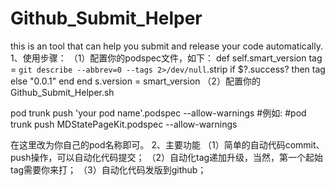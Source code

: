 # Github_Submit_Helper
this is an tool that can help you submit and release your code automatically.
1、使用步骤：
（1）配置你的podspec文件，如下：
   def self.smart_version
    tag = `git describe --abbrev=0 --tags 2>/dev/null`.strip
    if $?.success? then tag else "0.0.1" end
  end
  s.version          = smart_version
（2）配置你的Github_Submit_Helper.sh

pod trunk push 'your pod name'.podspec --allow-warnings
#例如:
#pod trunk push MDStatePageKit.podspec --allow-warnings

在这里改为你自己的pod名称即可。
2、主要功能
（1）简单的自动代码commit、push操作，可以自动化代码提交；
（2）自动化tag递加升级，当然，第一个起始tag需要你来打；
（3）自动化代码发版到github；
